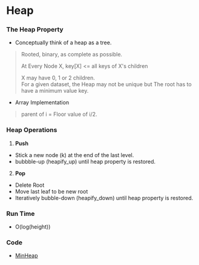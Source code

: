 # Heap 

### The Heap Property 
- Conceptually think of a heap as a tree. </br>
> Rooted, binary, as complete as possible. </br>
>
> At Every Node X, key[X] <= all keys of X's children
>
> X may have 0, 1 or 2 children. </br>
> For a given dataset, the Heap may not be unique but The root has to have a minimum value key. </br>

- Array Implementation 
> parent of i = Floor value of i/2. </br>

### Heap Operations
1. **Push**
  - Stick a new node (k) at the end of the last level.
  - bubbble-up (heapify_up) until heap property is restored. 
  
2. **Pop**
  - Delete Root
  - Move last leaf to be new root
  - Iteratively bubble-down (heapify_down) until heap property is restored. 
  
### Run Time
- O(log(height))


### Code
- [MinHeap](https://github.com/jitendrabhamare/Python-Data-Structures-Algorithms/blob/master/MinHeap.py)
